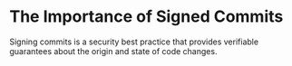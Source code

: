 # The Importance of Signed Commits
Signing commits is a security best practice that provides verifiable guarantees about the origin and state of code changes.